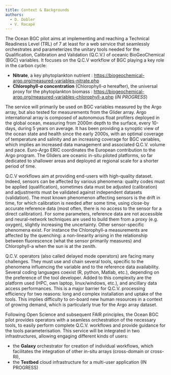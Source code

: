 ```yaml
---
title: Context & Backgrounds
authors:
  - D. Dobler
  - V. Racapé
---
```


The Ocean BGC pilot aims at implementing and reaching a Technical Readiness Level (TRL) of 7 at least for a web service that seamlessly orchestrates and parameterizes the unitary tools needed for the Qualification, Calibration and Validation (Q.C.V.) of oceanic BioGeoChemical (BGC) variables.  It focuses on the Q.C.V workflow of BGC playing a key role in the carbon cycle: 
* **Nitrate**, a key phytoplankton nutrient : https://biogeochemical-argo.org/measured-variables-nitrate.php
* **Chlorophyll-*a* concentration** (Chlorophyll-*a* hereafter), the universal proxy for the phytoplankton biomass : https://biogeochemical-argo.org/measured-variables-chlorophyll-a.php (*IN PROGRESS*)

The service will primarily be used on BGC variables measured by the Argo array, but also tested for measurements from the Glider array. Argo international array is composed of autonomous float profilers deployed in the global ocean, measuring from 2000m depth to the surface, every 10-days, during 5 years on average. It has been providing a synoptic view of the ocean state and health since the early 2000s, with an optimal coverage of temperature and salinity and an increasing coverage for BGC variables, which implies an increased data management and associated Q.C.V. volume and pace. Euro-Argo ERIC coordinates the European contribution to the Argo program. The Gliders are oceanic in-situ piloted platforms, so far dedicated to shallower areas and deployed at regional scale  for a shorter period of time.

Q.C.V workflows aim at providing end-users with high-quality dataset. Indeed, sensors can be affected by various phenomena: quality codes must be applied (qualification), sometimes data must be adjusted (calibration) and adjustments must be validated against independent datasets (validation). The most known phenomenon affecting sensors is the drift in time, for which calibration is needed after some time, using close-by accurate reference data (most often, there is no access to the sensor for a direct calibration). For some parameters, reference data are not accessible and neural-network techniques are used to build them from a proxy (e.g. oxygen), slightly increasing the uncertainty. Other sensor-specific phenomena exist. For instance the Chlorophyll-a measurements are affected by the quenching: a non-linearity arising in the relationship between fluorescence (what the sensor primarily measures) and Chlorophyll-a when the sun is at the zenith.

Q.C.V. operators (also called delayed mode operators) are facing many challenges. They must use and chain several tools, specific to the phenomena influencing the variable and to the reference data availability. Several coding languages coexist (R, python, Matlab, etc.), depending on the preference of the tool developer. Added to this complexity are the platform used (HPC, own laptop, linux/windows, etc.), and ancillary data access performances. This is a major barrier for Q.C.V. processing efficiency for two reasons: long and complex installation and uptake of the tools. This implies difficulty to on-board new human resources in a context of growing demand, which is particularly true for the Argo array dataset.

Following Open Science and subsequent FAIR principles, the Ocean BGC pilot provides operators with a seamless orchestration of the necessary tools, to easily perform complete Q.C.V. workflows and provide guidance for the tools parameterisation. This service will be integrated in two infrastructures, allowing engaging different kinds of users: 
* the **Galaxy** orchestrator for creation of individual workflows, which facilitates the integration of other in-situ arrays (cross-domain or cross-RI), 
* the **Testbed** cloud infrastructure for a multi-user application (IN PROGRESS)

